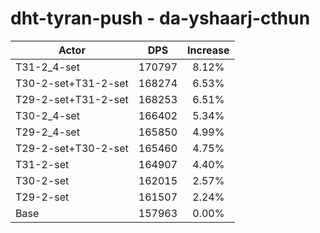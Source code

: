 # dht-tyran-push - da-yshaarj-cthun
| Actor | DPS | Increase |
|---|:---:|:---:|
|T31-2_4-set|170797|8.12%|
|T30-2-set+T31-2-set|168274|6.53%|
|T29-2-set+T31-2-set|168253|6.51%|
|T30-2_4-set|166402|5.34%|
|T29-2_4-set|165850|4.99%|
|T29-2-set+T30-2-set|165460|4.75%|
|T31-2-set|164907|4.40%|
|T30-2-set|162015|2.57%|
|T29-2-set|161507|2.24%|
|Base|157963|0.00%|
